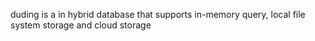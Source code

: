 duding is a in hybrid database that supports in-memory query, local file system storage and cloud storage
